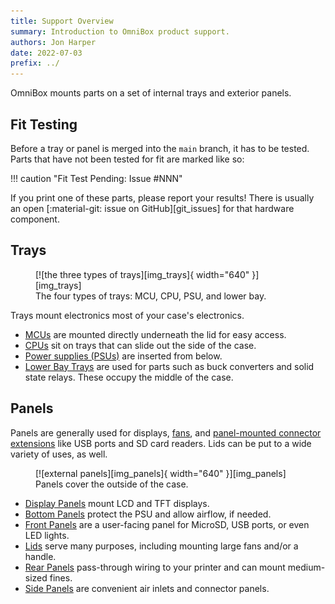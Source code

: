 ```yaml
---
title: Support Overview
summary: Introduction to OmniBox product support.
authors: Jon Harper
date: 2022-07-03
prefix: ../
---
```


OmniBox mounts parts on a set of internal trays and exterior panels.

## Fit Testing

Before a tray or panel is merged into the `main` branch, it has to be tested. Parts that have not been tested for fit are marked like so:

!!! caution "Fit Test Pending: Issue #NNN"

If you print one of these parts, please report your results! There is usually an open [:material-git: issue on GitHub][git_issues] for that hardware component.

## Trays

<figure markdown>
  [![the three types of trays][img_trays]{ width="640" }][img_trays]
  <figcaption>The four types of trays: MCU, CPU, PSU, and lower bay.</figcaption>
</figure>

Trays mount electronics most of your case's electronics.

- [MCUs][mcu] are mounted directly underneath the lid for easy access.
- [CPUs][cpu] sit on trays that can slide out the side of the case.
- [Power supplies (PSUs)][psu] are inserted from below.
- [Lower Bay Trays][lower_bay] are used for parts such as buck converters and solid state relays. These occupy the middle of the case.

## Panels

Panels are generally used for displays, [fans][fans], and [panel-mounted connector extensions][panel_mounts] like USB ports and 
SD card readers. Lids can be put to a wide variety of uses, as well.

<figure markdown>
  [![external panels][img_panels]{ width="640" }][img_panels]
  <figcaption>Panels cover the outside of the case.</figcaption>
</figure>

- [Display Panels][display] mount LCD and TFT displays.
- [Bottom Panels][bottom] protect the PSU and allow airflow, if needed.
- [Front Panels][front] are a user-facing panel for MicroSD, USB ports, or even LED lights.
- [Lids][lid] serve many purposes, including mounting large fans and/or a handle.
- [Rear Panels][rear] pass-through wiring to your printer and can mount medium-sized fines.
- [Side Panels][side] are convenient air inlets and connector panels.

[panel_mounts]: panel_mounts.md
[cpu]: cpu.md
[mcu]: mcu.md
[psu]: psu.md
[display]: display.md
[lower_bay]: lower_bay.md
[fans]: fans.md
[tour]: ../tour.md
[front]: front.md
[rear]: rear.md
[side]: side.md
[lid]: lid.md
[bottom]: bottom.md

[img_trays]:  ../img/components/trays.webp
[img_panels]:  ../img/components/panels.webp